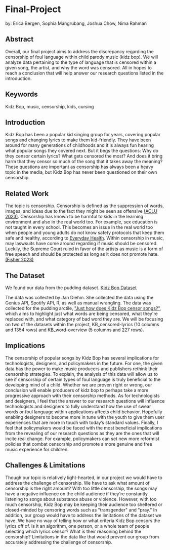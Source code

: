 # Final-Project
by: Erica Bergen, Sophia Mangrubang, Joshua Chow, Nima Rahman

## Abstract

Overall, our final project aims to address the discrepancy regarding the censorship of foul language within child parody music (kidz bop). We will analyze data pertaining to the type of language that is censored within a given song, the artist, and why the word was censored. All in hopes to reach a conclusion that will help answer our research questions listed in the introduction. 

## Keywords

Kidz Bop, music, censorship, kids, cursing

## Introduction

Kidz Bop has been a popular kid singing group for years, covering popular songs and changing lyrics to make them kid-friendly. They have been around for many generations of childhoods and it is always fun hearing what popular songs they covered next. But it begs the questions: Why do they censor certain lyrics? What gets censored the most? And does it bring harm that they censor so much of the song that it takes away the meaning? These questions are important as censorship has always been a heavy topic in the media, but Kidz Bop has never been questioned on their own censorship.

## Related Work

The topic is censorship. Censorship is defined as the suppression of words, images, and ideas due to the fact they might be seen as offensive [(ACLU 2023)](https://www.aclu.org/other/what-censorship). Censorship has known to be harmful to kids in the learning environment and also in the real world too. For example, sex education is not taught in every school. This becomes an issue in the real world too when people and young adults do not know safety protocols that keep them safe and healthy, according to [Everyday Health](https://www.everydayhealth.com/kids-health/censorship-schools-effects-on-our-children/). Within censorship in music, may laswsuits have come around regarding if music should be censored. Luckily, the Supreme Court ruled in favor of the artists as music is a form of free speech and should be protected as long as it does not promote hate. [(Fisher 2023)](https://www.mtsu.edu/first-amendment/article/1132/music-censorship)

## The Dataset

We found our data from the pudding dataset.
[Kidz Bop Dataset](https://github.com/the-pudding/data/tree/master/kidz-bop)

The data was collected by Jan Diehm. She collected the data using the Genius API, Spotify API, R, as well as manual wrangling. The data was collected for the pudding arctile, ["Just how does Kidz Bop censor songs?"](https://pudding.cool/2020/04/kidz-bop/), which aims to highlight just what words are being censored, what they're replaced with, and what category of bad word they are. We will be focusing on two of the datasets within the project, KB_censored-lyrics (10 columns and 1354 rows) and KB_word-overview (5 columns and 227 rows).

## Implications

The censorship of popular songs by Kidz Bop has several implications for technologists, designers, and policymakers in the future. For one, the given data has the power to make music producers and publishers rethink their censorship strategies. To explain, the analysis of this data will allow us to see if censorship of certain types of foul language is truly beneficial to the developing mind of a child. Whether we are proven right or wrong, our conclusion will enable producers of kidz bop to perhaps take a more progressive approach with their censorship methods. As for technologists and designers, I feel that the answer to our research questions will influence technologists and designers to fully understand how the use of swear words or foul language within applications affects child behavior. Hopefully enabling designers to become more in tune with the youth to give them user experiences that are more in touch with today’s standard values. Finally, I feel that policymakers would be faced with the most beneficial implications from the revealing of our research questions as they are the ones that will incite real change. For example, policymakers can set new more reformist policies that combat censorship and promote a more genuine and free music experience for children. 

## Challenges & Limitations

Though our topic is relatively light-hearted, in our project we would have to address the challenge of censorship. We have to ask what amount of censorship is the right amount? With too little censorship, the songs may have a negative influence on the child audience if they're constantly listening to songs about substance abuse or violence. However, with too much censorship, Kidz Bop may be keeping their audience too sheltered or closed-minded by censoring words such as "transgender" and "pray." In addition, our group would have to address the limitations of the dataset we have. We have no way of telling how or what criteria Kidz Bop censors the lyrics off of. Is it an algorithm, one person, or a whole team of people selecting which lyrics censor? What is their reasoning behind the censorship? Limitations in the data like that would prevent our group from accurately addressing the challenge of censorship.